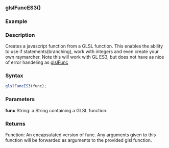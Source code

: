 ### glslFuncES3()

### Example
<!-- 
<iframe width="100%" height="450px" src="https://shaderpark.com/sculpture/-N01zT0sQ9alzTaxVDgG?example=true&embed=true" frameborder="0"></iframe>

---

::: details Example 2 Custom Color + Shape Extrusion (click to open)
<iframe width="100%" height="450px" src="https://shaderpark.com/sculpture/-N08hC7qDfxdQX9K91XY?embed=true&example=true" frameborder="0"></iframe>
:::

---

::: details Example 3 Custom Raymarcher
<iframe width="100%" height="450px" src="https://shaderpark.com/sculpture/-N08gr2FStcIFmTFOyKL?embed=true&example=true" frameborder="0"></iframe>
::: -->



### Description
Creates a javascript function from a GLSL function. This enables the ability to use if statements(branching), work with integers and even create your own raymarcher. Note this will work with GL ES3, but does not have as nice of error handeling as [glslFunc](/references-js/glsl/glslFunc.html)

### Syntax
```js
glslFuncES3(func);
```

### Parameters
**func** String: a String containing a GLSL function.

### Returns
Function: An encapsulated version of func. Any arguments given to this function will be forwarded as arguments to the provided glsl function.
